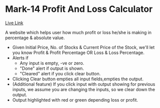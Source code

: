 # Mark-14 Profit And Loss Calculator

[Live Link]()

A website which helps user how much profit or loss he/she is making in percentage & absolute value.

- Given Initial Price, No. of Stocks & Current Price of the Stock, we'll let you know Profit & Profit Percentage OR Loss & Loss Percentage.
- Alerts if
  - Any input is empty, -ve or zero.
  - "Done" alert if output is shown.
  - "Cleared" alert if you click clear button.
- Clicking Clear button empties all input fields,empties the output.
- (Additional feature) If you click input with output showing for previous inputs, we assume you are changing the inputs, so we clear down the output.
- Output highlighted with red or green depending loss or profit.
